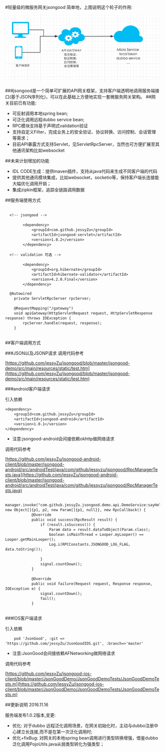 #轻量级的微服务网关jsongood
简单地，上图说明这个轮子的作用:

![img1](./img1.png)


###jsongood是一个简单可扩展的API网关框架，支持客户端透明地调用服务端接口(基于JSON序列化)，可以在此基础上方便地实现一套微服务网关架构。
##网关目前已有功能:
* 可反射调用本地spring bean;
* 可泛化调用远程dubbo service bean;
* RPC模块支持基于声明式validation验证
* 支持自定义Filter，完成业务上的安全验证、协议转换、访问控制、会话管理等需求；
* 目前API暴露方式支持Servlet，见ServletRpcServer，当然也可方便扩展至其他通讯架构比如websocket

##未来计划增加的功能
* IDL CODE生成：提供maven插件，支持从java代码来生成不同客户端的代码
* 提供其他通讯模块集成，比如websocket，socketio等，保持客户端长连接能大幅优化调用开销；
* 集成zipkin框架，追踪全链路调用数据

##服务端使用方式

```

  <!-- jsongood -->
      
        <dependency>
            <groupId>com.github.jessyZu</groupId>
            <artifactId>jsongood-servlet</artifactId>
            <version>1.0.2</version>
        </dependency>

  <!-- validation 可选 -->

  		<dependency>
            <groupId>org.hibernate</groupId>
            <artifactId>hibernate-validator</artifactId>
            <version>4.2.0.Final</version>
        </dependency>

```



```
  @Autowired
    private ServletRpcServer rpcServer;

    @RequestMapping("/gateway")
    void apiGateway(HttpServletRequest request, HttpServletResponse response) throws IOException {
        rpcServer.handle(request, response);
    }


```


##客户端调用方式

###JSON以及JSONP请求
调用代码参考

[https://github.com/jessyZu/jsongood/blob/master/jsongood-demo/src/main/resources/static/test.htm](https://github.com/jessyZu/jsongood/blob/master/jsongood-demo/src/main/resources/static/test.htm)

###android客户端请求

引入依赖

```
<dependency>
    <groupId>com.github.jessyZu</groupId>
    <artifactId>jsongood-android</artifactId>
    <version>1.0.1</version>
</dependency>

```
* 注意:jsongood-android会间接依赖okhttp做网络请求

调用代码参考

[https://github.com/jessyZu/jsongood-android-client/blob/master/jsongood-android/src/androidTest/java/com/github/jessyzu/jsongood/RpcManagerTests.java](https://github.com/jessyZu/jsongood-android-client/blob/master/jsongood-android/src/androidTest/java/com/github/jessyzu/jsongood/RpcManagerTests.java)

```
  manager.invoke("com.github.jessyZu.jsongood.demo.api.DemoService:sayHello1:1.0.0", new Object[]{p1, p2, new Param[]{p1, null}}, new RpcCallback() {
            @Override
            public void success(RpcResult result) {
                if (result.isSuccess()) {
                    Param data = result.dataToObject(Param.class);
                    boolean isMainThread = Looper.myLooper() == Looper.getMainLooper();
                    Log.i(RPCConstants.JSONGOOD_LOG_FLAG, data.toString());

                }
                signal.countDown();
            }

            @Override
            public void failure(Request request, Response response, IOException e) {
                signal.countDown();
                fail();
            }


```

###IOS客户端请求

引入依赖

```
    pod 'JsonGood', :git => 'https://github.com/jessyZu/JsonGoodIOS.git', :branch=>'master'

```
* 注意:JsonGood会间接依赖AFNetworking做网络请求

调用代码参考

[https://github.com/jessyZu/jsongood-ios-client/blob/master/JsonGoodDemo/JsonGoodDemoTests/JsonGoodDemoTests.m](https://github.com/jessyZu/jsongood-ios-client/blob/master/JsonGoodDemo/JsonGoodDemoTests/JsonGoodDemoTests.m)


##更新说明
2016.11.16

服务端发布1.0.2版本,变更:

* 优化: 对于dubbo 远程泛化调用场景，在网关初始化时，主动与dubbo注册中心建立长连接,而不是在第一次泛化调用时;
* 优化+fixBug: 对网关的本地spring bean调用进行类型转换增强，借鉴dubbo泛化调用PojoUtils.java从弱类型转化为强类型；


